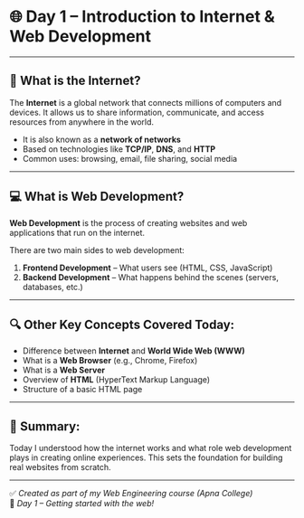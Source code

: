 # 🌐 Day 1 – Introduction to Internet & Web Development

---

## 📘 What is the Internet?

The **Internet** is a global network that connects millions of computers and devices. It allows us to share information, communicate, and access resources from anywhere in the world.

- It is also known as a **network of networks**
- Based on technologies like **TCP/IP**, **DNS**, and **HTTP**
- Common uses: browsing, email, file sharing, social media

---

## 💻 What is Web Development?

**Web Development** is the process of creating websites and web applications that run on the internet.

There are two main sides to web development:

1. **Frontend Development** – What users see (HTML, CSS, JavaScript)
2. **Backend Development** – What happens behind the scenes (servers, databases, etc.)

---

## 🔍 Other Key Concepts Covered Today:

- Difference between **Internet** and **World Wide Web (WWW)**
- What is a **Web Browser** (e.g., Chrome, Firefox)
- What is a **Web Server**
- Overview of **HTML** (HyperText Markup Language)
- Structure of a basic HTML page

---

## 🧠 Summary:

Today I understood how the internet works and what role web development plays in creating online experiences. This sets the foundation for building real websites from scratch.

---

✅ _Created as part of my Web Engineering course (Apna College)_  
📅 _Day 1 – Getting started with the web!_
